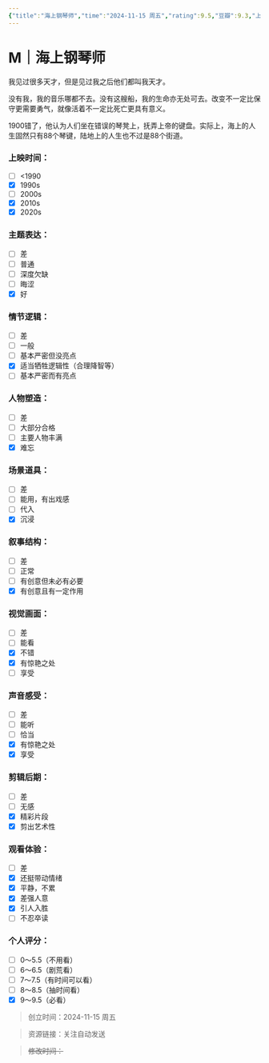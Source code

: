 ```yaml
---
{"title":"海上钢琴师","time":"2024-11-15 周五","rating":9.5,"豆瓣":9.3,"上映时间":["1998","2019","2024"],"类型":["M","剧情","音乐"],"导演":["朱塞佩·托纳多雷 Giuseppe Tornatore"],"主演":["蒂姆·罗斯 Tim Roth","普路特·泰勒·文斯 Pruitt Taylor Vince"],"国家/地区":["意大利"],"片长/分钟":"125分钟(中国大陆)","dg-publish":true,"permalink":"/300 评价/M电影/新近看过/海上钢琴师/","dgPassFrontmatter":true,"created":"2024-11-15T18:29:50.443+08:00","updated":"2024-11-15T18:49:44.081+08:00"}
---
```


# M｜海上钢琴师
我见过很多天才，但是见过我之后他们都叫我天才。

没有我，我的音乐哪都不去。没有这艘船，我的生命亦无处可去。改变不一定比保守更需要勇气，就像活着不一定比死亡更具有意义。

1900错了，他认为人们坐在错误的琴凳上，抚弄上帝的键盘。实际上，海上的人生固然只有88个琴键，陆地上的人生也不过是88个街道。
### 上映时间：
- [ ] <1990
- [x] 1990s
- [ ] 2000s
- [x] 2010s
- [x] 2020s
### 主题表达：
- [ ] 差
- [ ] 普通
- [ ] 深度欠缺
- [ ] 晦涩
- [x] 好
### 情节逻辑：
- [ ] 差
- [ ] 一般
- [ ] 基本严密但没亮点
- [x] 适当牺牲逻辑性（合理降智等）
- [ ] 基本严密而有亮点
### 人物塑造：
- [ ] 差
- [ ] 大部分合格
- [ ] 主要人物丰满
- [x] 难忘
### 场景道具：
- [ ] 差
- [ ] 能用，有出戏感
- [ ] 代入
- [x] 沉浸
### 叙事结构：
- [ ] 差
- [ ] 正常
- [ ] 有创意但未必有必要
- [x] 有创意且有一定作用
### 视觉画面：
- [ ] 差
- [ ] 能看
- [x] 不错
- [x] 有惊艳之处
- [ ] 享受
### 声音感受：
- [ ] 差
- [ ] 能听
- [ ] 恰当
- [x] 有惊艳之处
- [x] 享受
### 剪辑后期：
- [ ] 差
- [ ] 无感
- [x] 精彩片段
- [x] 剪出艺术性
### 观看体验：
- [ ] 差
- [x] 还挺带动情绪
- [x] 平静，不累
- [x] 差强人意
- [x] 引人入胜
- [ ] 不忍卒读
### 个人评分：
- [ ] 0～5.5（不用看）
- [ ] 6～6.5（剧荒看）
- [ ] 7～7.5（有时间可以看）
- [ ] 8～8.5（抽时间看）
- [x] 9～9.5（必看）

>创立时间：2024-11-15 周五

>资源链接：关注自动发送

>~~修改时间：~~



